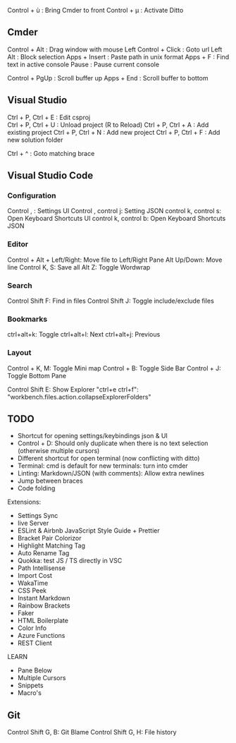 Control + ù : Bring Cmder to front
Control + µ : Activate Ditto  

## Cmder

Control + Alt : Drag window with mouse
Left Control + Click : Goto url
Left Alt : Block selection
Apps + Insert : Paste path in unix format
Apps + F : Find text in active console
Pause : Pause current console

Control + PgUp : Scroll buffer up
Apps + End : Scroll buffer to bottom

## Visual Studio

Ctrl + P, Ctrl + E : Edit csproj  
Ctrl + P, Ctrl + U : Unload project (R to Reload)
Ctrl + P, Ctrl + A : Add existing project
Ctrl + P, Ctrl + N : Add new project
Ctrl + P, Ctrl + F : Add new solution folder

Ctrl + ^ : Goto matching brace


## Visual Studio Code

### Configuration

Control , : Settings UI
Control , control j: Setting JSON
control k, control s: Open Keyboard Shortcuts UI
control k, control b: Open Keyboard Shortcuts JSON

### Editor

Control + Alt + Left/Right: Move file to Left/Right Pane
Alt Up/Down: Move line
Control K, S: Save all
Alt Z: Toggle Wordwrap

### Search

Control Shift F: Find in files
Control Shift J: Toggle include/exclude files

### Bookmarks

ctrl+alt+k: Toggle
ctrl+alt+l: Next
ctrl+alt+j: Previous

### Layout

Control + K, M: Toggle Mini map
Control + B: Toggle Side Bar
Control + J: Toggle Bottom Pane

Control Shift E: Show Explorer
"ctrl+e ctrl+f": "workbench.files.action.collapseExplorerFolders"

## TODO

- Shortcut for opening settings/keybindings json & UI
- Control + D: Should only duplicate when there is no text selection (otherwise multiple cursors)
- Different shortcut for open terminal (now conflicting with ditto)
- Terminal: cmd is default for new terminals: turn into cmder
- Linting: Markdown/JSON (with comments): Allow extra newlines
- Jump between braces
- Code folding


Extensions:
- Settings Sync
- live Server
- ESLint & Airbnb JavaScript Style Guide + Prettier
- Bracket Pair Colorizor
- Highlight Matching Tag
- Auto Rename Tag
- Quokka: test JS / TS directly in VSC
- Path Intellisense
- Import Cost
- WakaTime
- CSS Peek
- Instant Markdown
- Rainbow Brackets
- Faker
- HTML Boilerplate
- Color Info
- Azure Functions
- REST Client


LEARN
- Pane Below
- Multiple Cursors
- Snippets
- Macro's


## Git

Control Shift G, B: Git Blame
Control Shift G, H: File history
